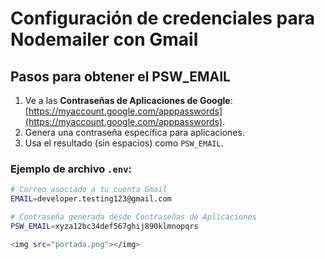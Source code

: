 # Configuración de credenciales para Nodemailer con Gmail

## Pasos para obtener el PSW_EMAIL
1. Ve a las **Contraseñas de Aplicaciones de Google**:  
   [https://myaccount.google.com/apppasswords](https://myaccount.google.com/apppasswords).
2. Genera una contraseña específica para aplicaciones.
3. Usa el resultado (sin espacios) como `PSW_EMAIL`.

### Ejemplo de archivo `.env`:
```bash
# Correo asociado a tu cuenta Gmail
EMAIL=developer.testing123@gmail.com

# Contraseña generada desde Contraseñas de Aplicaciones
PSW_EMAIL=xyza12bc34def567ghij890klmnopqrs

<img src="portada.png"></img>